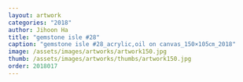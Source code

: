 ```yaml
---
layout: artwork
categories: "2018"
author: Jihoon Ha
title: "gemstone isle #28"
caption: "gemstone isle #28_acrylic,oil on canvas_150×105㎝_2018"
image: /assets/images/artworks/artwork150.jpg
thumb: /assets/images/artworks/thumbs/artwork150.jpg
order: 2018017
---
```

